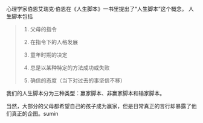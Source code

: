 

心理学家伯恩艾瑞克·伯恩在《人生脚本》一书里提出了“人生脚本”这个概念。
人生脚本包括
>1.  父母的指令
>    
>2.  在指令下的人格发展
>    
>3.  童年时期的决定
 >   
>4.  总是以某种特定的方法成功或失败
>    
>5.  确信的态度（当下对过去的事坚信不移）

我们的人生脚本分为三种类型：赢家脚本、非赢家脚本和输家脚本。

当然，大部分的父母都希望自己的孩子成为赢家，但是日常真正的言行却暴露了他们真正的企图。sumin













<!--stackedit_data:
eyJoaXN0b3J5IjpbMTUyMzM0MTQ3MSwtMjEyMTMyMDY2MSwxNz
k1MTg3ODA5XX0=
-->